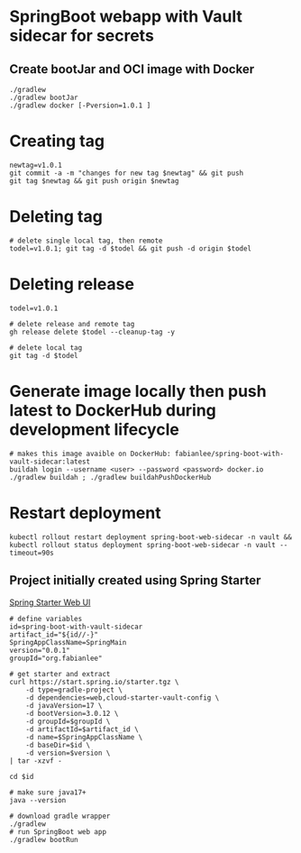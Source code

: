 # SpringBoot webapp with Vault sidecar for secrets


## Create bootJar and OCI image with Docker

```
./gradlew
./gradlew bootJar
./gradlew docker [-Pversion=1.0.1 ]

```

# Creating tag

```
newtag=v1.0.1
git commit -a -m "changes for new tag $newtag" && git push
git tag $newtag && git push origin $newtag
```

# Deleting tag

```
# delete single local tag, then remote
todel=v1.0.1; git tag -d $todel && git push -d origin $todel
```

# Deleting release

```
todel=v1.0.1

# delete release and remote tag
gh release delete $todel --cleanup-tag -y

# delete local tag
git tag -d $todel
```

# Generate image locally then push latest to DockerHub during development lifecycle

```
# makes this image avaible on DockerHub: fabianlee/spring-boot-with-vault-sidecar:latest
buildah login --username <user> --password <password> docker.io
./gradlew buildah ; ./gradlew buildahPushDockerHub
```

# Restart deployment

```
kubectl rollout restart deployment spring-boot-web-sidecar -n vault && kubectl rollout status deployment spring-boot-web-sidecar -n vault --timeout=90s
```


## Project initially created using Spring Starter

[Spring Starter Web UI](https://start.spring.io)

```
# define variables
id=spring-boot-with-vault-sidecar
artifact_id="${id//-}"
SpringAppClassName=SpringMain
version="0.0.1"
groupId="org.fabianlee"

# get starter and extract
curl https://start.spring.io/starter.tgz \
    -d type=gradle-project \
    -d dependencies=web,cloud-starter-vault-config \
    -d javaVersion=17 \
    -d bootVersion=3.0.12 \
    -d groupId=$groupId \
    -d artifactId=$artifact_id \
    -d name=$SpringAppClassName \
    -d baseDir=$id \
    -d version=$version \
| tar -xzvf -

cd $id

# make sure java17+
java --version

# download gradle wrapper
./gradlew
# run SpringBoot web app
./gradlew bootRun

```

